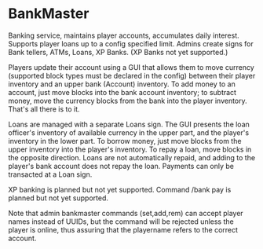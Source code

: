 BankMaster
==============

Banking service, maintains player accounts, accumulates daily interest.
Supports player loans up to a config specified limit.
Admins create signs for Bank tellers, ATMs, Loans, XP Banks.
(XP Banks not yet supported.)

Players update their account using a GUI that allows them to move currency
(supported block types must be declared in the config) between their player
inventory and an upper bank (Account) inventory. To add money to an account,
just move blocks into the bank account inventory; to subtract money, move
the currency blocks from the bank into the player inventory. That's all
there is to it.

Loans are managed with a separate Loans sign. The GUI presents the loan
officer's inventory of available currency in the upper part, and the player's
inventory in the lower part. To borrow money, just move blocks from the
upper inventory into the player's inventory. To repay a loan, move blocks
in the opposite direction. Loans are not automatically repaid, and adding
to the player's bank account does not repay the loan. Payments can only be
transacted at a Loan sign.

XP banking is planned but not yet supported.
Command /bank pay <player> <amount> is planned but not yet supported.

Note that admin bankmaster commands (set,add,rem) can accept player names
instead of UUIDs, but the command will be rejected unless the player is
online, thus assuring that the playername refers to the correct account.